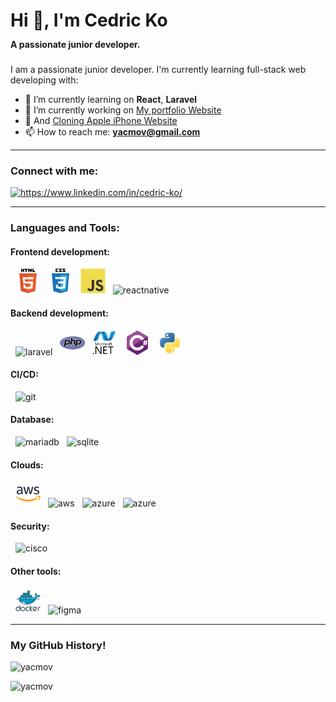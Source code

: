 <h1>Hi 👋, I'm Cedric Ko<span style="font-size: 14px;"><br>A passionate junior developer.</span></h1>
I am a passionate junior developer. I'm currently learning full-stack web developing with:

<br>

- 🌱 I’m currently learning on **React**, **Laravel**
- 🔭 I’m currently working on [My portfolio Website](https://yacmov.github.io)
- 🔭 And [Cloning Apple iPhone Website ](https://github.com/yacmov/apple_website)
- 📫 How to reach me: **yacmov@gmail.com**

---

### Connect with me:

<p class="ml-2">
          <a href="https://www.linkedin.com"><img
              src="https://raw.githubusercontent.com/rahuldkjain/github-profile-readme-generator/master/src/images/icons/Social/linked-in-alt.svg"
              alt="https://www.linkedin.com/in/cedric-ko/" height="30" width="20" /></a>

---

### **Languages and Tools:**

#### **Frontend development:**

<img style="margin-left: 8px"
    src="https://raw.githubusercontent.com/devicons/devicon/master/icons/html5/html5-original-wordmark.svg"
    alt="html5" width="40" height="40" />
<img style="margin-left: 8px"
    src="https://raw.githubusercontent.com/devicons/devicon/master/icons/css3/css3-original-wordmark.svg"
    alt="css3" width="40" height="40" />
<img style="margin-left: 8px"
    src="https://raw.githubusercontent.com/devicons/devicon/master/icons/javascript/javascript-original.svg"
    alt="javascript" width="40" height="40" />
<img style="margin-left: 8px"
    src="https://reactnative.dev/img/header_logo.svg" alt="reactnative" width="40" height="40" />

#### **Backend development:**

<img style="margin-left: 8px"
    src="https://laravel.com/img/logomark.min.svg" alt="laravel" width="38" height="38" />
<img style="margin-left: 8px"
    src="https://raw.githubusercontent.com/devicons/devicon/master/icons/php/php-original.svg" alt="php"
    width="40" height="40" />
<img style="margin-left: 8px" 
    src="https://raw.githubusercontent.com/devicons/devicon/master/icons/dot-net/dot-net-original-wordmark.svg"   alt="dotnet" width="40" height="40" />
<img style="margin-left: 8px" 
    src="https://raw.githubusercontent.com/devicons/devicon/master/icons/csharp/csharp-original.svg"
    alt="csharp" width="40" height="40" />
<img style="margin-left: 8px" 
    src="https://raw.githubusercontent.com/devicons/devicon/master/icons/python/python-original.svg"
    alt="python" width="40" height="40" />

#### **CI/CD:**

<img style="margin-left: 8px" 
    src="https://www.vectorlogo.zone/logos/git-scm/git-scm-icon.svg" alt="git" width="40" height="40" />

#### **Database:**

<img style="margin-left: 8px"
    src="https://www.vectorlogo.zone/logos/mariadb/mariadb-icon.svg" alt="mariadb" width="40" height="40" />
<img style="margin-left: 8px" 
    src="https://www.vectorlogo.zone/logos/sqlite/sqlite-icon.svg" alt="sqlite" width="40" height="40" />

#### **Clouds:**

<img style="margin-left: 8px"
    src="https://raw.githubusercontent.com/devicons/devicon/master/icons/amazonwebservices/amazonwebservices-original-wordmark.svg"
    alt="aws" width="40" height="40" />
<img style="margin-left: 8px" 
    src="https://images.credly.com/size/680x680/images/00634f82-b07f-4bbd-a6bb-53de397fc3a6/image.png"
    alt="aws" width="40" height="40" />
<img style="margin-left: 8px"
    src="https://www.vectorlogo.zone/logos/microsoft_azure/microsoft_azure-icon.svg" alt="azure" width="40"
    height="40" />
<img style="margin-left: 8px"
    src="https://learn.microsoft.com/media/learn/certification/badges/microsoft-certified-fundamentals-badge.svg?branch=main"
    alt="azure" width="40" height="40" />

#### **Security:**

<img style="margin-left: 8px" 
    src="https://images.credly.com/size/680x680/images/054913b2-e271-49a2-a1a4-9bf1c1f9a404/CyberEssentials.png"
    alt="cisco" width="40" height="40" />

#### **Other tools:**

<img style="margin-left: 8px" 
    src="https://raw.githubusercontent.com/devicons/devicon/master/icons/docker/docker-original-wordmark.svg"
    alt="docker" width="40" height="40" />
<img style="margin-left: 8px" 
    src="https://www.vectorlogo.zone/logos/figma/figma-icon.svg" alt="figma" width="40" height="40" />

---

### **My GitHub History!**

<section class="mr-2">
          <p><img width="570" src="https://github-readme-stats.vercel.app/api?username=yacmov&show_icons=true&locale=en"
              alt="yacmov" />
          </p>
        </section>
        <section>
          <p><img width="570"
              src="https://github-readme-stats.vercel.app/api/top-langs?username=yacmov&show_icons=true&locale=en&layout=compact"
              alt="yacmov" /></p>
        </section>
